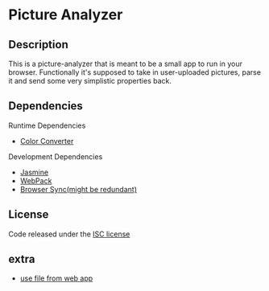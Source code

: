 # Picture Analyzer


## Description

This is a picture-analyzer that is meant to be a small app to run in your browser. Functionally it's supposed to take in user-uploaded pictures, parse it and send some very simplistic properties back.


## Dependencies

Runtime Dependencies
- [Color Converter](https://www.npmjs.com/package/color-convert)

Development Dependencies
- [Jasmine](https://jasmine.github.io/)
- [WebPack](https://webpack.js.org/)
- [Browser Sync(might be redundant)](https://browsersync.io/)

## License

Code released under the [ISC license](https://opensource.org/licenses/ISC)

## extra

- [use file from web app](https://developer.mozilla.org/en-US/docs/Web/API/File/Using_files_from_web_applications)
